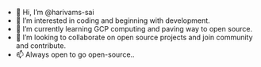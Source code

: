 - 👋 Hi, I’m @harivams-sai
- 👀 I’m interested in coding and beginning with development.
- 🌱 I’m currently learning GCP computing and paving way to open source.
- 💞 I’m looking to collaborate on open source projects and join community and contribute.
- 📫 Always open to go open-source..

<!---
harivams-sai/harivams-sai is a ✨ special ✨ repository because its `README.md` (this file) appears on your GitHub profile.
You can click the Preview link to take a look at your changes.
--->
